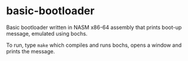 # basic-bootloader
Basic bootloader written in NASM x86-64 assembly that prints boot-up message, emulated using bochs.

To run, type ```make``` which compiles and runs bochs, opens a window and prints the message.
